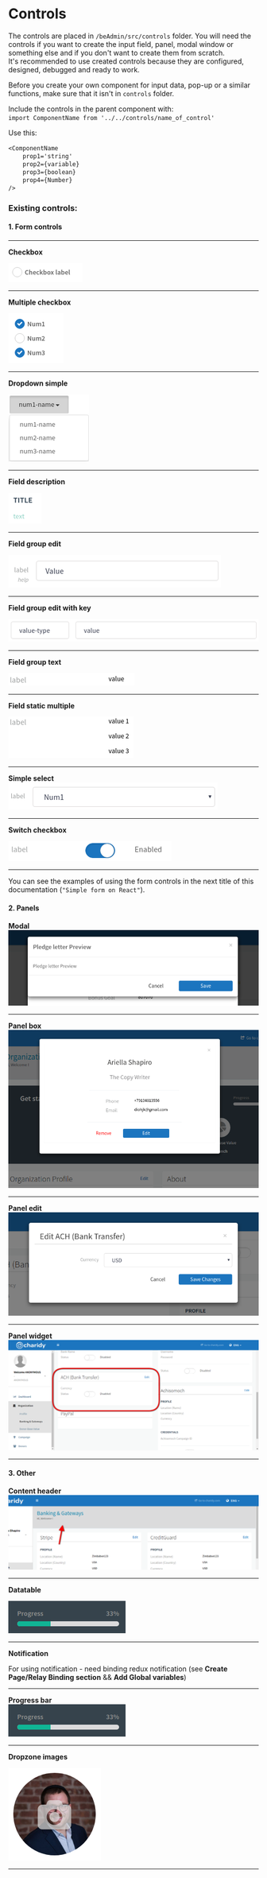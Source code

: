 # Controls

The controls are placed in `/beAdmin/src/controls` folder. You will need the controls if you want to create the input field, panel, modal window or something else and if you don't want to create them from scratch.  
It's recommended to use created controls because they are configured, designed, debugged and ready to work.

Before you create your own component for input data, pop-up or a similar functions, make sure that it isn't in `controls` folder.

Include the controls in the parent component with:  
`import ComponentName from '../../controls/name_of_control'`

Use this:

```
<ComponentName
    prop1='string'
    prop2={variable}
    prop3={boolean}
    prop4={Number}
/>
```

### Existing controls:

#### 1. Form controls

---

**Checkbox**

![](/assets/1.png)

---

**Multiple checkbox**

![](/assets/2.png)

---

**Dropdown simple**

![](/assets/3.png)

---

**Field description**

![](/assets/4.png)

---

**Field group edit**

![](/assets/5.png)

---

**Field group edit with key**

![](/assets/6.png)

---

**Field group text**

![](/assets/7.png)

---

**Field static multiple**

![](/assets/8.png)

---

**Simple select**  
![](/assets/9.png)

---

**Switch checkbox**

![](/assets/10.png)

---

You can see the examples of using the form controls in the next title of this documentation \(`"Simple form on React"`\).

#### **2. Panels**

**Modal**  
![](/assets/111.png)

---

**Panel box**  
![](/assets/122.png)

---

**Panel edit**  
![](/assets/444.png)

---

**Panel widget**  
![](/assets/555.png)

---

#### **3. Other**

**Content header**  
![](/assets/11.png)

---

**Datatable**

![](/assets/112.png)

---

**Notification**

For using notification - need binding redux notification \(see **Create Page/Relay Binding section** && **Add Global variables**\)

---

**Progress bar**  
![](/assets/112.png)

---

**Dropzone images**

![](/assets/113.png)

---

